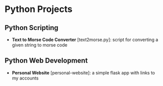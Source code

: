 # Python Projects

## Python Scripting 
- **Text to Morse Code Converter** [text2morse.py]: script for converting a given string to morse code
  
## Python Web Development
- **Personal Website** [personal-website]: a simple flask app with links to my accounts
